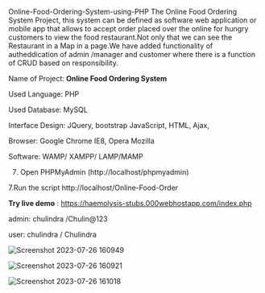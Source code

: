 
 Online-Food-Ordering-System-using-PHP
The Online Food Ordering System Project, this system can be defined as software web application or mobile app that 
allows to accept order placed over the online for hungry customers to view the food restaurant.Not only that we can see the Restaurant
in a Map in a page.We have added functionality of autheddication of admin /manager and customer where there is a function of CRUD based on responsibility.


Name of Project:    **Online Food Ordering System**

Used Language:      PHP

Used Database:      MySQL

Interface Design:    JQuery, bootstrap JavaScript, HTML, Ajax,

Browser:                  Google Chrome IE8, Opera Mozilla

Software:                 WAMP/ XAMPP/ LAMP/MAMP


7. Open PHPMyAdmin (http://localhost/phpmyadmin)

7.Run the script http://localhost/Online-Food-Order

 **Try live demo** : https://haemolysis-stubs.000webhostapp.com/index.php
 
admin: chulindra /Chulin@123

user: chulindra / Chulindra

![Screenshot 2023-07-26 160949](https://github.com/IotchulindraRai/Online-Food-Ordering-System-using-PHP/assets/87846923/9d96e522-6658-4c0d-8851-76f1031a0e7c)

![Screenshot 2023-07-26 160921](https://github.com/IotchulindraRai/Online-Food-Ordering-System-using-PHP/assets/87846923/fef59d48-a64e-445d-ae40-3f44fa4154de)

![Screenshot 2023-07-26 161018](https://github.com/IotchulindraRai/Online-Food-Ordering-System-using-PHP/assets/87846923/a6925a86-ff47-46f4-baf3-ee092c55cde5)




